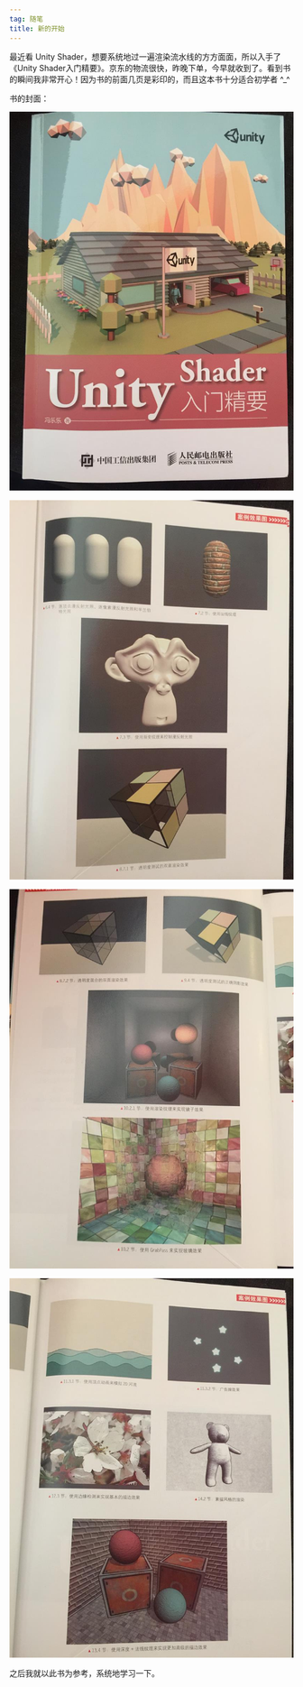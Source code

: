 ```yaml
---
tag: 随笔
title: 新的开始
---
```


最近看 Unity Shader，想要系统地过一遍渲染流水线的方方面面，所以入手了《Unity Shader入门精要》。京东的物流很快，昨晚下单，今早就收到了。看到书的瞬间我非常开心！因为书的前面几页是彩印的，而且这本书十分适合初学者 ^_^

书的封面：

![book1](post_img/book1.jpg)

![book2](post_img/book2.jpg)

![book3](post_img/book3.jpg)

![book4](post_img/book4.jpg)

之后我就以此书为参考，系统地学习一下。
